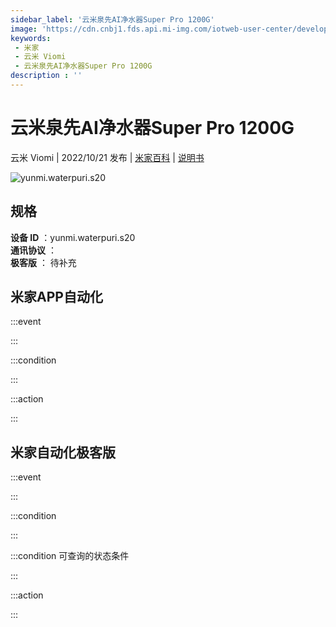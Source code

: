```yaml
---
sidebar_label: '云米泉先AI净水器Super Pro 1200G'
image: 'https://cdn.cnbj1.fds.api.mi-img.com/iotweb-user-center/developer_16790478403258EkjssQq.png?GalaxyAccessKeyId=AKVGLQWBOVIRQ3XLEW&Expires=9223372036854775807&Signature=cfUZEWRlqSUqvjj2qJ5syIcWL24='
keywords: 
 - 米家
 - 云米 Viomi
 - 云米泉先AI净水器Super Pro 1200G
description : ''
---
```

# 云米泉先AI净水器Super Pro 1200G

云米 Viomi | 2022/10/21 发布 | [米家百科](https://home.mi.com/webapp/content/baike/product/index.html?model=yunmi.waterpuri.s20) | [说明书](https://home.mi.com/views/introduction.html?model=yunmi.waterpuri.s20&region=cn)

![yunmi.waterpuri.s20](https://cdn.cnbj1.fds.api.mi-img.com/iotweb-user-center/developer_16790478403258EkjssQq.png?GalaxyAccessKeyId=AKVGLQWBOVIRQ3XLEW&Expires=9223372036854775807&Signature=cfUZEWRlqSUqvjj2qJ5syIcWL24=)

## 规格  
> 
**设备 ID** ：yunmi.waterpuri.s20  
**通讯协议** ：  
**极客版**  ： 待补充 


## 米家APP自动化  

:::event  

:::

:::condition  

:::

:::action   

:::

## 米家自动化极客版  

:::event  

:::

:::condition  

:::

:::condition 可查询的状态条件  

:::

:::action  

:::

        
